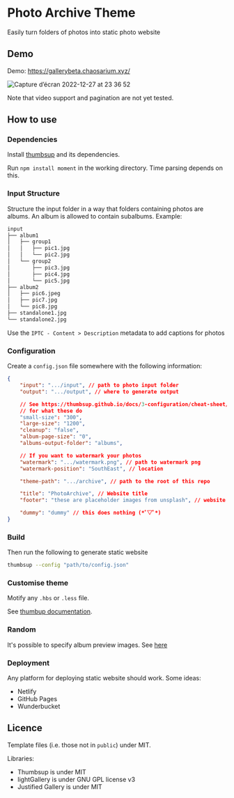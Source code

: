 # Photo Archive Theme

Easily turn folders of photos into static photo website

## Demo

Demo: https://gallerybeta.chaosarium.xyz/

![Capture d’écran 2022-12-27 at 23 36 52](https://user-images.githubusercontent.com/38693485/209758196-c231e82e-3fa3-4cc4-b6e0-01445e8e7040.jpg)

Note that video support and pagination are not yet tested.

## How to use

### Dependencies

Install [thumbsup](https://thumbsup.github.io/) and its dependencies.

Run `npm install moment` in the working directory. Time parsing depends on this.

### Input Structure

Structure the input folder in a way that folders containing photos are albums. An album is allowed to contain subalbums. Example:

```txt
input
├── album1
│   ├── group1
│   │   ├── pic1.jpg
│   │   └── pic2.jpg
│   └── group2
│       ├── pic3.jpg
│       ├── pic4.jpg
│       └── pic5.jpg
├── album2
│   ├── pic6.jpeg
│   ├── pic7.jpg
│   └── pic8.jpg
├── standalone1.jpg
└── standalone2.jpg
```

Use the `IPTC - Content > Description` metadata to add captions for photos

### Configuration

Create a `config.json` file somewhere with the following information:

```json
{
    "input": ".../input", // path to photo input folder
    "output": ".../output", // where to generate output

    // See https://thumbsup.github.io/docs/3-configuration/cheat-sheet/ 
    // for what these do
    "small-size": "300", 
    "large-size": "1200",
    "cleanup": "false",
    "album-page-size": "0",
    "albums-output-folder": "albums",

    // If you want to watermark your photos
    "watermark": ".../watermark.png", // path to watermark png
    "watermark-position": "SouthEast", // location

    "theme-path": ".../archive", // path to the root of this repo

    "title": "PhotoArchive", // Website title
    "footer": "these are placeholder images from unsplash", // website footer

    "dummy": "dummy" // this does nothing (*ﾟ▽ﾟ*)
}
```

### Build

Then run the following to generate static website

```bash
thumbsup --config "path/to/config.json"
```

### Customise theme

Motify any `.hbs` or `.less` file. 

See [thumbup documentation](https://thumbsup.github.io/docs/4-themes/create/).

### Random

It's possible to specify album preview images. See [here](https://github.com/thumbsup/thumbsup/pull/318)

### Deployment

Any platform for deploying static website should work. Some ideas:
- Netlify
- GitHub Pages
- Wunderbucket 

## Licence

Template files (i.e. those not in `public`) under MIT.

Libraries:

- Thumbsup is under MIT
- lightGallery is under GNU GPL license v3
- Justified Gallery is under MIT
